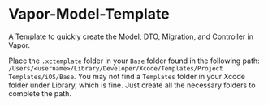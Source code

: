 # Vapor-Model-Template
A Template to quickly create the Model, DTO, Migration, and Controller in Vapor.

Place the `.xctemplate` folder in your `Base` folder found in the following path: `/Users/<username>/Library/Developer/Xcode/Templates/Project Templates/iOS/Base`. 
You may not find a `Templates` folder in your Xcode folder under Library, which is fine. Just create all the necessary folders to complete the path.
